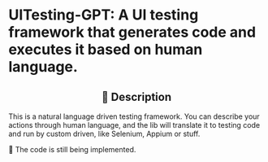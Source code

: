 # UITesting-GPT: A UI testing framework that generates code and executes it based on human language.


<h2 align="center"> 🔮 Description </h2>
This is a natural language driven testing framework. You can describe your actions through human language, and the lib will translate it to testing code and run by custom driven, like Selenium, Appium or stuff.
    
👷 The code is still being implemented.






